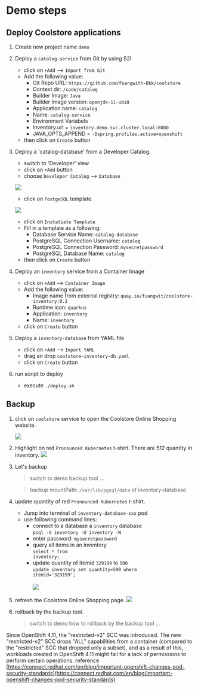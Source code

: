 # Demo steps

## Deploy Coolstore applications
1. Create new project name `demo`

2. Deploy a `catalog-service` from Git by using S2I
   - click on `+Add` --> `Import from Git`
   - Add the following value:
     - Git Repo URL: `https://github.com/Fuangwith-Bkk/coolstore`
     - Context dir: `/code/catalog`
     - Builder Image: `Java`
     - Builder Image version: `openjdk-11-ubi8`
     - Application name: `catalog`
     - Name: `catalog-service`
     - Environment Variabels
      - inventory.url = `inventory.demo.svc.cluster.local:8080`
      - JAVA_OPTS_APPEND = `-Dspring.profiles.active=openshift`
    - then click on `Create` button
   
3. Deploy a 'catalog-database' from a Developer Catalog.

   - switch to 'Developer' view
   - click on `+Add` button
   - choose `Developer Catalog` --> `Database`

    ![](../images/demo-s2i-catalog-db.png)

   - click on `PostgeSQL` template.
  
    ![](../images/demo-s2i-postgresql-template.png)

   - click on `Instatiate Template`
   - Fill in a template as a following:
     - Database Service Name: `catalog-database`
     - PostgreSQL Connection Username: `catalog`
     - PostgreSQL Connection Password: `mysecretpassword`
     - PostgreSQL Database Name: `catalog`
   - then click on `Create` button

4. Deploy an `inventory` service from a Container Image
   - click on `+Add` --> `Container Image`
   - Add the following value:
     - Image name from external registry: `quay.io/fuangwit/coolstore-inventory:0.2`
     - Runtime icon: `quarkus`
     - Application: `inventory`
     - Name: `inventory`
   - click on `Create` button
  
5. Deploy a `inventory-database` from YAML file
   - click on `+Add` --> `Import YAML`
   - drag an drop `coolstore-inventory-db.yaml` 
   - click on `Create` button

6. run script to deploy
   - execute `./deploy.sh`

## Backup
1. click on `coolstore` service to open the Coolstore Online Shopping website.

    ![](../images/demo-s2i-coolstore-topology.png)


2. Highlight on red `Pronounced Kubernetes` t-shirt.
   There are 512 quantity in inventory.
    ![](../images/demo-s2i-coolstore-website.png)

3. Let's backup 
   > switch to demo backup tool ...

   > backup mountPath: `/var/lib/pgsql/data` of inventory-database




4. update quantity of red `Pronounced Kubernetes` t-shirt.
   - Jump into terminal of `inventory-database-xxx` pod
   - use following command lines:
     - connect to a database a `inventory` database <br>
      <code>psql -d inventory -U inventory -W</code>
     - enter password: `mysecretpassword`
     - query all items in an inventory <br>
      <code>select * from inventory;</code>
     - update quantity of itemid `329199` to `500` <br>
      <code>update inventory set quantity=500 where itemid='329199';</code> <br><br>
    ![](../images/demo-s2i-update-inventory.png)<br>

5. refresh the Coolstore Online Shopping page. 
    ![](../images/demo-s2i-t-shirt-500.png)

6. rollback by the backup tool.
   > switch to demo how to rollback by the backup tool ...



Since OpenShift 4.11, the "restricted-v2" SCC was introduced. The new "restricted-v2" SCC drops "ALL" capabilities from a container (compared to the "restricted" SCC that dropped only a subset), and as a result of this, workloads created in OpenShift 4.11 might fail for a lack of permissions to perform certain operations.
reference [https://connect.redhat.com/en/blog/important-openshift-changes-pod-security-standards](https://connect.redhat.com/en/blog/important-openshift-changes-pod-security-standards)